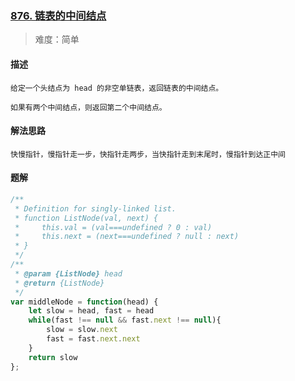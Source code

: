 ### [876. 链表的中间结点](https://leetcode.cn/problems/middle-of-the-linked-list/)

> 难度：简单

#### 描述
```
给定一个头结点为 head 的非空单链表，返回链表的中间结点。

如果有两个中间结点，则返回第二个中间结点。
```

#### 解法思路
```
快慢指针，慢指针走一步，快指针走两步，当快指针走到末尾时，慢指针到达正中间
```

#### 题解

```JavaScript
/**
 * Definition for singly-linked list.
 * function ListNode(val, next) {
 *     this.val = (val===undefined ? 0 : val)
 *     this.next = (next===undefined ? null : next)
 * }
 */
/**
 * @param {ListNode} head
 * @return {ListNode}
 */
var middleNode = function(head) {
    let slow = head, fast = head
    while(fast !== null && fast.next !== null){
        slow = slow.next
        fast = fast.next.next
    }
    return slow
};
```